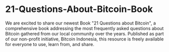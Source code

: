 # 21-Questions-About-Bitcoin-Book
We are excited to share our newest Book "21 Questions about Bitcoin", a comprehensive book addressing the most frequently asked questions about Bitcoin gathered from our local community over the years. Published as part of our non-profit initiative, Bitcoin Indonesia, this resource is freely available for everyone to use, learn from, and share.
